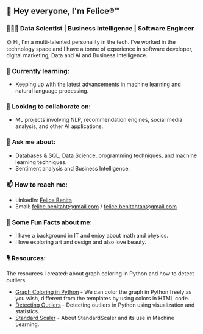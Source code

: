 ## 👋 Hey everyone, I'm Felice®™
### 👩🏻‍💻 Data Scientist | Business Intelligence | Software Engineer

🌞 Hi, I'm a multi-talented personality in the tech. I've worked in the technology space and I have a tonne of experience in software developer, digital marketing, Data and AI and Business Intelligence.
  
### 🌱 Currently learning:
- Keeping up with the latest advancements in machine learning and natural language processing.

### 👯 Looking to collaborate on:
- ML projects involving NLP, recommendation engines, social media analysis, and other AI applications.

###  💬 Ask me about:
- Databases & SQL, Data Science, programming techniques, and machine learning techniques.
- Sentiment analysis and Business Intelligence.

### 📫 How to reach me:
- LinkedIn: [Felice Benita](https://www.linkedin.com/in/felicebenita)
- Email: felice.benitaht@gmail.com / felice.benitahtan@gmail.com

### 🌠 Some Fun Facts about me:
- I have a background in IT and enjoy about math and physics.
- I love exploring art and design and also love beauty.

### 🎙️ Resources:
The resources I created: about graph coloring in Python and how to detect outliers.
- [Graph Coloring in Python](https://github.com/fbenitachen/pdf-documentation/blob/main/Graph_Coloring_in_Python_Felice.pdf) - We can color the graph in Python freely as you wish, different from the templates by using colors in HTML code.
- [Detecting Outliers](https://github.com/fbenitachen/pdf-documentation/blob/main/Detecting_Outliers_Felice.pdf) - Detecting outliers in Python using visualization and statistics.
- [Standard Scaler](https://www.linkedin.com/pulse/standard-scaler-felice-benita-1xhwc/?trackingId=8v%2BDU%2FRkkhHeoP5tfBxJ8w%3D%3D) - About StandardScaler and its use in Machine Learning.
